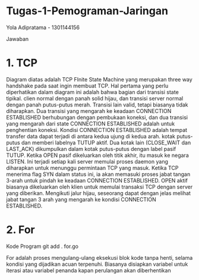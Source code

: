 # Tugas-1-Pemograman-Jaringan
Yola Adipratama - 1301144156

Jawaban 
# 1. TCP 
Diagram diatas adalah TCP FInite State Machine yang merupakan three way handshake pada saat ingin membuat TCP.
Hal pertama yang perlu diperhatikan dalam diagram ini adalah bahwa bagian dari transisi state tipikal. clien normal dengan panah solid hijau, dan transisi server normal dengan panah putus-putus merah. Transisi lain valid, tetapi biasanya tidak diharapkan.
Dua transisi yang mengarah ke keadaan CONNECTION ESTABLISHED berhubungan dengan pembukaan koneksi, dan dua transisi yang mengarah dari state CONNECTION ESTABLISHED adalah untuk penghentian koneksi. Kondisi CONNECTION ESTABLISHED adalah tempat transfer data dapat terjadi di antara kedua ujung di kedua arah.
kotak putus-putus dan memberi labelnya TUTUP aktif. Dua kotak lain (CLOSE_WAIT dan LAST_ACK) dikumpulkan dalam kotak putus-putus dengan label pasif TUTUP.
Ketika OPEN pasif dikeluarkan oleh titik akhir, itu masuk ke negara LISTEN. Ini terjadi setiap kali server memulai proses daemon yang diharapkan untuk menunggu permintaan TCP yang masuk. Ketika TCP menerima flag SYN dalam status ini, ia akan memasuki proses jabat tangan 3-arah untuk pindah ke keadaan CONNECTION ESTABLISHED.
OPEN aktif biasanya dikeluarkan oleh klien untuk memulai transaksi TCP dengan server yang diberikan. Mengikuti jalur hijau, seseorang dapat dengan jelas melihat jabat tangan 3 arah yang mengarah ke kondisi CONNECTION ESTABLISHED.

# 2. For 
 Kode Program
git add . for.go

For adalah proses mengulang-ulang eksekusi blok kode tanpa henti, selama kondisi yang dijadikan acuan terpenuhi. Biasanya disiapkan variabel untuk iterasi atau variabel penanda kapan perulangan akan diberhentikan

